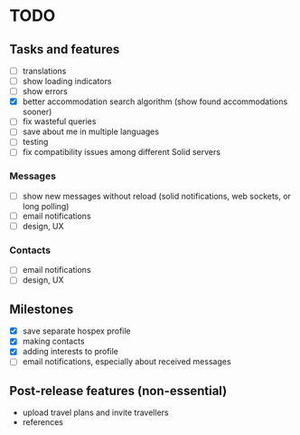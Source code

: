 # TODO

## Tasks and features

- [ ] translations
- [ ] show loading indicators
- [ ] show errors
- [x] better accommodation search algorithm (show found accommodations sooner)
- [ ] fix wasteful queries
- [ ] save about me in multiple languages
- [ ] testing
- [ ] fix compatibility issues among different Solid servers

### Messages

- [ ] show new messages without reload (solid notifications, web sockets, or long polling)
- [ ] email notifications
- [ ] design, UX

### Contacts

- [ ] email notifications
- [ ] design, UX

## Milestones

- [x] save separate hospex profile
- [x] making contacts
- [x] adding interests to profile
- [ ] email notifications, especially about received messages

## Post-release features (non-essential)

- upload travel plans and invite travellers
- references
